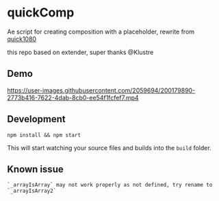 # quickComp
Ae script for creating composition with a placeholder, rewrite from [quick1080](https://github.com/msongz/quick1080)

this repo based on extender, super thanks @Klustre

## Demo

https://user-images.githubusercontent.com/2059694/200179890-2773b416-7622-4dab-8cb0-ee54f1fcfef7.mp4

## Development
```
npm install && npm start
```

This will start watching your source files and builds into the `build` folder.

## Known issue
```
`_arrayIsArray` may not work properly as not defined, try rename to `_arrayIsArray2`
```
